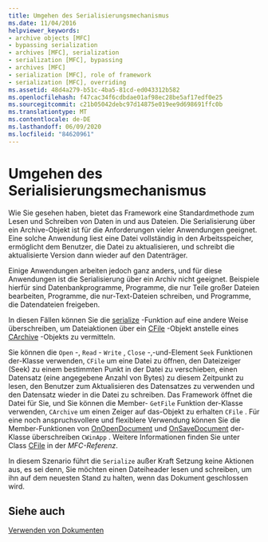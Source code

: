 ```yaml
---
title: Umgehen des Serialisierungsmechanismus
ms.date: 11/04/2016
helpviewer_keywords:
- archive objects [MFC]
- bypassing serialization
- archives [MFC], serialization
- serialization [MFC], bypassing
- archives [MFC]
- serialization [MFC], role of framework
- serialization [MFC], overriding
ms.assetid: 48d4a279-b51c-4ba5-81cd-ed043312b582
ms.openlocfilehash: f47cac34f6cdbdae01af98ec28be5af17edf0e25
ms.sourcegitcommit: c21b05042debc97d14875e019ee9d698691ffc0b
ms.translationtype: MT
ms.contentlocale: de-DE
ms.lasthandoff: 06/09/2020
ms.locfileid: "84620961"
---
```

# <a name="bypassing-the-serialization-mechanism"></a>Umgehen des Serialisierungsmechanismus

Wie Sie gesehen haben, bietet das Framework eine Standardmethode zum Lesen und Schreiben von Daten in und aus Dateien. Die Serialisierung über ein Archive-Objekt ist für die Anforderungen vieler Anwendungen geeignet. Eine solche Anwendung liest eine Datei vollständig in den Arbeitsspeicher, ermöglicht dem Benutzer, die Datei zu aktualisieren, und schreibt die aktualisierte Version dann wieder auf den Datenträger.

Einige Anwendungen arbeiten jedoch ganz anders, und für diese Anwendungen ist die Serialisierung über ein Archiv nicht geeignet. Beispiele hierfür sind Datenbankprogramme, Programme, die nur Teile großer Dateien bearbeiten, Programme, die nur-Text-Dateien schreiben, und Programme, die Datendateien freigeben.

In diesen Fällen können Sie die [serialize](reference/cobject-class.md#serialize) -Funktion auf eine andere Weise überschreiben, um Dateiaktionen über ein [CFile](reference/cfile-class.md) -Objekt anstelle eines [CArchive](reference/carchive-class.md) -Objekts zu vermitteln.

Sie können die `Open` -, `Read` - `Write` , `Close` -,-und-Element `Seek` Funktionen der-Klasse verwenden, `CFile` um eine Datei zu öffnen, den Dateizeiger (Seek) zu einem bestimmten Punkt in der Datei zu verschieben, einen Datensatz (eine angegebene Anzahl von Bytes) zu diesem Zeitpunkt zu lesen, den Benutzer zum Aktualisieren des Datensatzes zu verwenden und den Datensatz wieder in die Datei zu schreiben. Das Framework öffnet die Datei für Sie, und Sie können die Member- `GetFile` Funktion der-Klasse verwenden, `CArchive` um einen Zeiger auf das-Objekt zu erhalten `CFile` . Für eine noch anspruchsvollere und flexiblere Verwendung können Sie die Member-Funktionen von [OnOpenDocument](reference/cdocument-class.md#onopendocument) und [OnSaveDocument](reference/cdocument-class.md#onsavedocument) der-Klasse überschreiben `CWinApp` . Weitere Informationen finden Sie unter Class [CFile](reference/cfile-class.md) in der *MFC-Referenz*.

In diesem Szenario führt die `Serialize` außer Kraft Setzung keine Aktionen aus, es sei denn, Sie möchten einen Dateiheader lesen und schreiben, um ihn auf dem neuesten Stand zu halten, wenn das Dokument geschlossen wird.

## <a name="see-also"></a>Siehe auch

[Verwenden von Dokumenten](using-documents.md)
